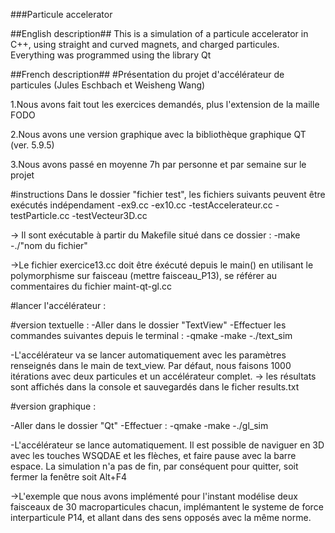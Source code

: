 ###Particule accelerator

##English description##
This is a simulation of a particule accelerator in C++, using straight and curved magnets, and charged particules. Everything was programmed using the library Qt

##French description##
#Présentation du projet d'accélérateur de particules (Jules Eschbach et Weisheng Wang)

1.Nous avons fait tout les exercices demandés, plus l'extension de la maille FODO

2.Nous avons une version graphique avec la bibliothèque graphique QT (ver. 5.9.5)

3.Nous avons passé en moyenne 7h par personne et par semaine sur le projet


#instructions
Dans le dossier "fichier test", les fichiers suivants peuvent être exécutés indépendament
-ex9.cc
-ex10.cc
-testAccelerateur.cc
-testParticle.cc
-testVecteur3D.cc

-> Il sont exécutable à partir du Makefile situé dans ce dossier : 
	-make
	-./"nom du fichier"

->Le fichier exercice13.cc doit être éxécuté depuis le main() en utilisant le polymorphisme sur faisceau (mettre faisceau_P13), se référer au commentaires du fichier maint-qt-gl.cc

#lancer l'accélérateur : 

#version textuelle : 
-Aller dans le dossier "TextView"
-Effectuer les commandes suivantes depuis le terminal : 
	-qmake
	-make
	-./text_sim

-L'accélérateur va se lancer automatiquement avec les paramètres renseignés dans le main de text_view. Par défaut, nous faisons 1000 itérations avec deux particules et un accélérateur complet.
-> les résultats sont affichés dans la console et sauvegardés dans le ficher results.txt


#version graphique :

-Aller dans le dossier "Qt"
-Effectuer : 
	-qmake
	-make
	-./gl_sim

-L'accélérateur se lance automatiquement. Il est possible de naviguer en 3D avec les touches WSQDAE et les flèches, et faire pause avec la barre espace. La simulation n'a pas de fin, par conséquent pour quitter, soit fermer la fenêtre soit Alt+F4

->L'exemple que nous avons implémenté pour l'instant modélise deux faisceaux de 30 macroparticules chacun, implémantent le systeme de force interparticule P14, et allant dans des sens opposés avec la même norme.

	
